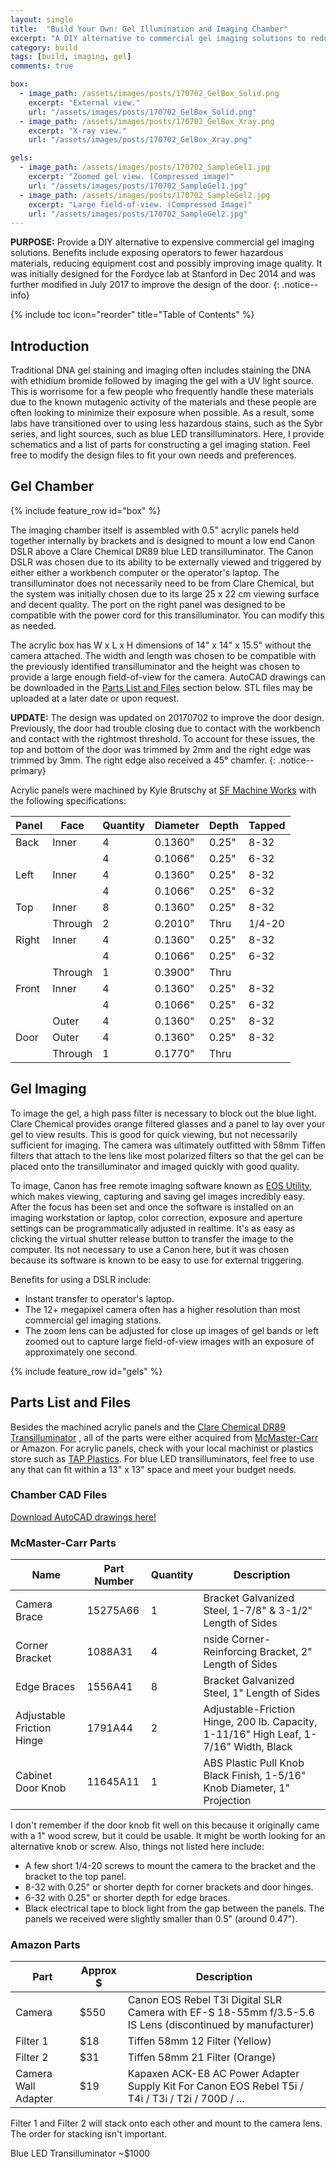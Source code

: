 ```yaml
---
layout: single
title:  "Build Your Own: Gel Illumination and Imaging Chamber"
excerpt: "A DIY alternative to commercial gel imaging solutions to reduce exposure to hazardous materials and reduce upfront equipment costs."
category: build
tags: [build, imaging, gel]
comments: true

box:
  - image_path: /assets/images/posts/170702_GelBox_Solid.png
    excerpt: "External view."
    url: "/assets/images/posts/170702_GelBox_Solid.png"
  - image_path: /assets/images/posts/170702_GelBox_Xray.png
    excerpt: "X-ray view."
    url: "/assets/images/posts/170702_GelBox_Xray.png"

gels:
  - image_path: /assets/images/posts/170702_SampleGel1.jpg
    excerpt: "Zoomed gel view. (Compressed image)"
    url: "/assets/images/posts/170702_SampleGel1.jpg"
  - image_path: /assets/images/posts/170702_SampleGel2.jpg
    excerpt: "Large field-of-view. (Compressed Image)"
    url: "/assets/images/posts/170702_SampleGel2.jpg"
---
```


**PURPOSE:** Provide a DIY alternative to expensive commercial gel imaging solutions. Benefits include exposing operators to fewer hazardous materials, reducing equipment cost and possibly improving image quality. It was initially designed for the Fordyce lab at Stanford in Dec 2014 and was further modified in July 2017 to improve the design of the door.
{: .notice--info}

{% include toc icon="reorder" title="Table of Contents" %}


## Introduction

Traditional DNA gel staining and imaging often includes staining the DNA with ethidium bromide followed by imaging the gel with a UV light source. This is worrisome for a few people who frequently handle these materials due to the known mutagenic activity of the materials and these people are often looking to minimize their exposure when possible. As a result, some labs have transitioned over to using less hazardous stains, such as the Sybr series, and light sources, such as blue LED transilluminators. Here, I provide schematics and a list of parts for constructing a gel imaging station. Feel free to modify the design files to fit your own needs and preferences.

## Gel Chamber

{% include feature_row id="box" %}

The imaging chamber itself is assembled with 0.5" acrylic panels held together internally by brackets and is designed to mount a low end Canon DSLR above a Clare Chemical DR89 blue LED transilluminator. The Canon DSLR was chosen due to its ability to be externally viewed and triggered by either either a workbench computer or the operator's laptop. The transilluminator does not necessarily need to be from Clare Chemical, but the system was initially chosen due to its large 25 x 22 cm viewing surface and decent quality. The port on the right panel was designed to be compatible with the power cord for this transilluminator. You can modify this as needed.

The acrylic box has W x L x H dimensions of 14" x 14" x 15.5" without the camera attached. The width and length was chosen to be compatible with the previously identified transilluminator and the height was chosen to provide a large enough field-of-view for the camera. AutoCAD drawings can be downloaded in the [Parts List and Files](#PartsList) section below. STL files may be uploaded at a later date or upon request.

**UPDATE:** The design was updated on 20170702 to improve the door design. Previously, the door had trouble closing due to contact with the workbench and contact with the rightmost threshold. To account for these issues, the top and bottom of the door was trimmed by 2mm and the right edge was trimmed by 3mm. The right edge also received a 45&deg; chamfer.
{: .notice--primary}

Acrylic panels were machined by Kyle Brutschy at [SF Machine Works](http://www.sfmachineworks.com/) with the following specifications:

| Panel | Face  | Quantity | Diameter | Depth | Tapped |
|-------|-------|----------|----------|-------|--------|
| Back  | Inner |   4      |  0.1360"  | 0.25" | 8-32   |
|       |       |   4      |  0.1066" | 0.25" | 6-32   |
| Left  | Inner |   4      |  0.1360"  | 0.25" | 8-32   |
|       |       |   4      |  0.1066" | 0.25" | 6-32   |
| Top   | Inner |   8      |  0.1360"  | 0.25" | 8-32   |
|       | Through |   2      |  0.2010" | Thru | 1/4-20 |
| Right | Inner |   4      |  0.1360"  | 0.25" | 8-32   |
|       |       |   4      |  0.1066" | 0.25" | 6-32   |
|       | Through | 1      | 0.3900"   | Thru  |        |
| Front | Inner |   4      |  0.1360"  | 0.25" | 8-32   |
|       |       |   4      |  0.1066" | 0.25" | 6-32   |
|       | Outer |   4      |  0.1360"  | 0.25" | 8-32   |
| Door  | Outer |   4      |  0.1360"  | 0.25" | 8-32   |
|       | Through |   1      |  0.1770" | Thru |       |

## Gel Imaging

To image the gel, a high pass filter is necessary to block out the blue light. Clare Chemical provides orange filtered glasses and a panel to lay over your gel to view results. This is good for quick viewing, but not necessarily sufficient for imaging. The camera was ultimately outfitted with 58mm Tiffen filters that attach to the lens like most polarized filters so that the gel can be placed onto the transilluminator and imaged quickly with good quality.

To image, Canon has free remote imaging software known as [EOS Utility](https://www.usa.canon.com/internet/portal/us/home/support/self-help-center/eos-utility), which makes viewing, capturing and saving gel images incredibly easy. After the focus has been set and once the software is installed on an imaging workstation or laptop, color correction, exposure and aperture settings can be programmatically adjusted in realtime. It's as easy as clicking the virtual shutter release button to transfer the image to the computer. Its not necessary to use a Canon here, but it was chosen because its software is known to be easy to use for external triggering.

Benefits for using a DSLR include:
* Instant transfer to operator's laptop.
* The 12+ megapixel camera often has a higher resolution than most commercial gel imaging stations.
* The zoom lens can be adjusted for close up images of gel bands or left zoomed out to capture large field-of-view images with an exposure of approximately one second.

{% include feature_row id="gels" %}

## Parts List and Files

Besides the machined acrylic panels and the [Clare Chemical DR89 Transilluminator](http://www.clarechemical.com/transilluminator.htm) , all of the parts were either acquired from [McMaster-Carr](https://www.mcmaster.com/) or Amazon. For acrylic panels, check with your local machinist or plastics store such as [TAP Plastics](https://www.tapplastics.com/about/locations). For blue LED transilluminators, feel free to use any that can fit within a 13" x 13" space and meet your budget needs.

### Chamber CAD Files

[Download AutoCAD drawings here!](/assets/CAD/170702_GelChamber-Packaged.zip)

### McMaster-Carr Parts

| Name | Part Number | Quantity | Description |
|------|-------------|----------|-------------|
| Camera Brace | 15275A66 | 1 | Bracket Galvanized Steel, 1-7/8" & 3-1/2" Length of Sides |
| Corner Bracket | 1088A31 | 4 | nside Corner-Reinforcing Bracket, 2" Length of Sides |
| Edge Braces | 1556A41 | 8 | Bracket Galvanized Steel, 1" Length of Sides |
| Adjustable Friction Hinge | 1791A44 | 2 | Adjustable-Friction Hinge, 200 lb. Capacity, 1-11/16" High Leaf, 1-7/16" Width, Black |
| Cabinet Door Knob | 11645A11 | 1 | ABS Plastic Pull Knob Black Finish, 1-5/16" Knob Diameter, 1" Projection |

I don't remember if the door knob fit well on this because it originally came with a 1" wood screw, but it could be usable. It might be worth looking for an alternative knob or screw. Also, things not listed here include:
* A few short 1/4-20 screws to mount the camera to the bracket and the bracket to the top panel.
* 8-32 with 0.25" or shorter depth for corner brackets and door hinges.
* 6-32 with 0.25" or shorter depth for edge braces.
* Black electrical tape to block light from the gap between the panels. The panels we received were slightly smaller than 0.5" (around 0.47").

### Amazon Parts

| Part | Approx $ | Description |
|------|----------|-------------|
| Camera | $550   | Canon EOS Rebel T3i Digital SLR Camera with EF-S 18-55mm f/3.5-5.6 IS Lens (discontinued by manufacturer) |
| Filter 1 | $18 | Tiffen 58mm 12 Filter (Yellow) |
| Filter 2 | $31 | Tiffen 58mm 21 Filter (Orange) |
| Camera Wall Adapter | $19 | Kapaxen ACK-E8 AC Power Adapter Supply Kit For Canon EOS Rebel T5i / T4i / T3i / T2i / 700D / ... |

Filter 1 and Filter 2 will stack onto each other and mount to the camera lens. The order for stacking isn't important.

Blue LED Transilluminator ~$1000
